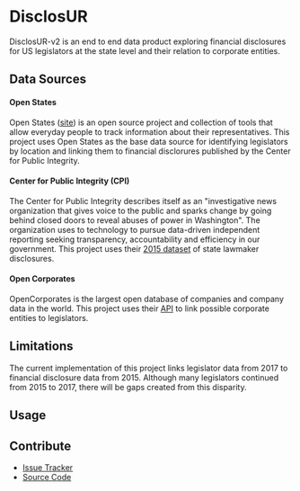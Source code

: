 DisclosUR
=========

DisclosUR-v2 is an end to end data product exploring financial disclosures for US legislators at the state level and their relation to corporate entities.

## Data Sources

#### Open States

Open States ([site](https://openstates.org/)) is an open source project and collection of tools that allow everyday people to track information about their representatives. This project uses Open States as the base data source for identifying legislators by location and linking them to financial disclorures published by the Center for Public Integrity.

#### Center for Public Integrity (CPI)

The Center for Public Integrity describes itself as an "investigative news organization that gives voice to the public and sparks change by going behind closed doors to reveal abuses of power in Washington". The organization uses to technology to pursue data-driven independent reporting seeking transparency, accountability and efficiency in our government. This project uses their [2015 dataset](https://github.com/PublicI/state-lawmakers-disclosures) of state lawmaker disclosures.

#### Open Corporates

OpenCorporates is the largest open database of companies and company data in the world. This project uses their [API](https://api.opencorporates.com/) to link possible corporate entities to legislators.

## Limitations

The current implementation of this project links legislator data from 2017 to financial disclosure data from 2015. Although many legislators continued from 2015 to 2017, there will be gaps created from this disparity.

## Usage


Contribute
----------
- [Issue Tracker](https://github.com/ndtallant/DisclosUR_v2/issues)
- [Source Code](https://github.com/ndtallant/DisclosUR_v2)
